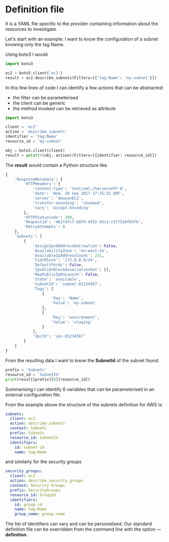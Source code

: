 # Definition file

It is a YAML file specific to the provider containing information about the resources to investigate.

Let's start with an example: I want to know the configuration of a subnet knowing only the tag Name.

Using boto3 I would

```python
import boto3

ec2 = boto3.client('ec2')
result = ec2.describe_subnets(Filters=[{'tag:Name': 'my-subnet'}])
```

In this few lines of code I can identify a few actions that can be abstracted:

* the filter can be parameterised
* the client can be generic
* the method invoked can be retrieved as attribute

```python
import boto3

client = 'ec2'
action = 'describe_subnets'
identifier = 'tag:Name'
resource_id = 'my-subnet'

obj = boto3.client(client)
result = getattr(obj, action)(Filters=[{identifier: resource_id}])
```

The __result__ would contain a Python structure like

```python
{
    'ResponseMetadata': {
        'HTTPHeaders': {
            'content-type': 'text/xml;charset=UTF-8',
            'date': 'Wed, 20 Sep 2017 17:25:32 GMT',
            'server': 'AmazonEC2',
            'transfer-encoding': 'chunked',
            'vary': 'Accept-Encoding'
        },
        'HTTPStatusCode': 200,
        'RequestId': '4b1fdfcf-68f9-4f92-95c1-c5f7528f03f6',
        'RetryAttempts': 0
    },
    'Subnets': [
        {
            'AssignIpv6AddressOnCreation': False,
            'AvailabilityZone': 'eu-west-2a',
            'AvailableIpAddressCount': 251,
            'CidrBlock': '172.0.0.0/24',
            'DefaultForAz': False,
            'Ipv6CidrBlockAssociationSet': [],
            'MapPublicIpOnLaunch': False,
            'State': 'available',
            'SubnetId': 'subnet-01234567',
            'Tags': [
                {
                    'Key': 'Name',
                    'Value': 'my-subnet'
                },
                {
                    'Key': 'environment',
                    'Value': 'staging'
                }
            ],
            'VpcId': 'vpc-01234567'
        }
    ]
}
```

From the resulting data I want to know the __SubnetId__ of the subnet found.

```python
prefix = 'Subnets'
resource_id = 'SubnetId'
print(result[prefix][0][resource_id])
```

Summarising I can identify 6 variables that can be parameterised in an external configuration file.

From the example above the structure of the subnets definition for AWS is:

```yaml
subnets:
  client: ec2
  action: describe_subnets
  context: Subnets
  prefix: Subnets
  resource_id: SubnetId
  identifiers:
    id: subnet-id
    name: tag:Name
```

and similarly for the security groups

```yaml
security_groups:
  client: ec2
  action: describe_security_groups
  context: Security Groups
  prefix: SecurityGroups
  resource_id: GroupId
  identifiers:
    id: group-id
    name: tag:Name
    group_name: group-name
```

The list of identifiers can vary and can be personalised. Our standard definition file can be overridden from the
command line with the option **--definition**.
